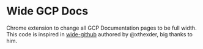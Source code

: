 
# Wide GCP Docs

Chrome extension to change all GCP Documentation pages to be full width. This code is inspired in [wide-github](https://github.com/xthexder/wide-github) authored by @xthexder, big thanks to him.


